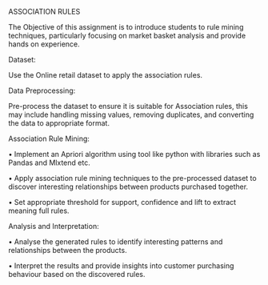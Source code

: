ASSOCIATION RULES

The Objective of this assignment is to introduce students to rule mining techniques, particularly focusing on market basket analysis and provide hands on experience.

Dataset:

Use the Online retail dataset to apply the association rules.

Data Preprocessing:

Pre-process the dataset to ensure it is suitable for Association rules, this may include handling missing values, removing duplicates, and converting the data to appropriate format.  

Association Rule Mining:

•	Implement an Apriori algorithm using tool like python with libraries such as Pandas and Mlxtend etc.

•	 Apply association rule mining techniques to the pre-processed dataset to discover interesting relationships between products purchased together.

•	Set appropriate threshold for support, confidence and lift to extract meaning full rules.

Analysis and Interpretation:

•	Analyse the generated rules to identify interesting patterns and relationships between the products.

•	Interpret the results and provide insights into customer purchasing behaviour based on the discovered rules.

